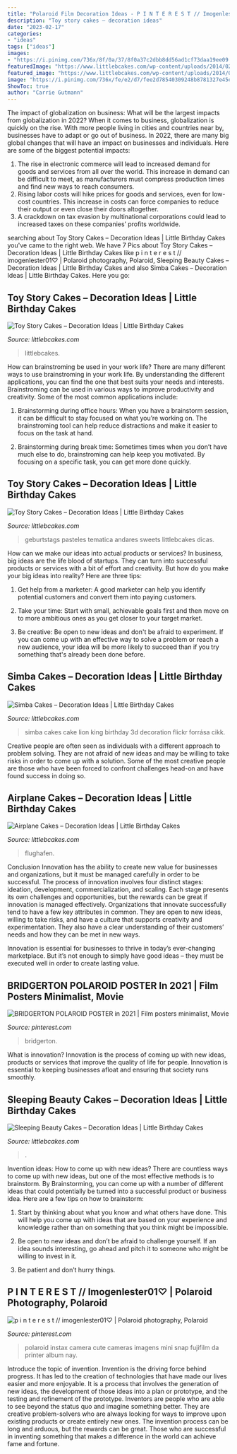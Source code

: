 ```yaml
---
title: "Polaroid Film Decoration Ideas - P I N T E R E S T // Imogenlester01♡"
description: "Toy story cakes – decoration ideas"
date: "2023-02-17"
categories:
- "ideas"
tags: ["ideas"]
images:
- "https://i.pinimg.com/736x/8f/0a/37/8f0a37c2dbb8dd56ad1cf73daa19ee09.jpg"
featuredImage: "https://www.littlebcakes.com/wp-content/uploads/2014/02/Toy-Story-Cake-Ideas.jpg"
featured_image: "https://www.littlebcakes.com/wp-content/uploads/2014/02/Toy-Story-Cakes.jpg"
image: "https://i.pinimg.com/736x/fe/e2/d7/fee2d78540309248b8781327e45e5fd9.jpg"
ShowToc: true
author: "Carrie Gutmann"
---
```



The impact of globalization on business: What will be the largest impacts from globalization in 2022?
When it comes to business, globalization is quickly on the rise. With more people living in cities and countries near by, businesses have to adapt or go out of business. In 2022, there are many big global changes that will have an impact on businesses and individuals. Here are some of the biggest potential impacts: 
1) The rise in electronic commerce will lead to increased demand for goods and services from all over the world. This increase in demand can be difficult to meet, as manufacturers must compress production times and find new ways to reach consumers. 
2) Rising labor costs will hike prices for goods and services, even for low-cost countries. This increase in costs can force companies to reduce their output or even close their doors altogether. 
3) A crackdown on tax evasion by multinational corporations could lead to increased taxes on these companies’ profits worldwide.

	

		
searching about Toy Story Cakes – Decoration Ideas | Little Birthday Cakes you've came to the right web. We have 7 Pics about Toy Story Cakes – Decoration Ideas | Little Birthday Cakes like p i n t e r e s t // imogenlester01♡ | Polaroid photography, Polaroid, Sleeping Beauty Cakes – Decoration Ideas | Little Birthday Cakes and also Simba Cakes – Decoration Ideas | Little Birthday Cakes. Here you go:
		
    
## Toy Story Cakes – Decoration Ideas | Little Birthday Cakes

<img loading=lazy src="https://www.littlebcakes.com/wp-content/uploads/2014/02/Toy-Story-Cake-Ideas.jpg" onerror="this.onerror=null;this.src='https://tse2.mm.bing.net/th?id=OIP.SkDbF0H0TF2sYM-v-v5-wAHaLG&amp;pid=15.1';" alt="Toy Story Cakes – Decoration Ideas | Little Birthday Cakes">

_Source: littlebcakes.com_

>littlebcakes. 

	

How can brainstroming be used in your work life?
There are many different ways to use brainstroming in your work life. By understanding the different applications, you can find the one that best suits your needs and interests. Brainstroming can be used in various ways to improve productivity and creativity. Some of the most common applications include:
1) Brainstorming during office hours: When you have a brainstorm session, it can be difficult to stay focused on what you’re working on. The brainstroming tool can help reduce distractions and make it easier to focus on the task at hand.

2) Brainstorming during break time: Sometimes times when you don’t have much else to do, brainstroming can help keep you motivated. By focusing on a specific task, you can get more done quickly.

    
## Toy Story Cakes – Decoration Ideas | Little Birthday Cakes

<img loading=lazy src="https://www.littlebcakes.com/wp-content/uploads/2014/02/Toy-Story-Cakes.jpg" onerror="this.onerror=null;this.src='https://tse3.mm.bing.net/th?id=OIP.bapMZ-u2WMAUOaOsA05TngHaJ4&amp;pid=15.1';" alt="Toy Story Cakes – Decoration Ideas | Little Birthday Cakes">

_Source: littlebcakes.com_

>geburtstags pasteles tematica andares sweets littlebcakes dicas. 

	

How can we make our ideas into actual products or services?
In business, big ideas are the life blood of startups. They can turn into successful products or services with a bit of effort and creativity. But how do you make your big ideas into reality? Here are three tips:
1) Get help from a marketer: A good marketer can help you identify potential customers and convert them into paying customers.

2) Take your time: Start with small, achievable goals first and then move on to more ambitious ones as you get closer to your target market.

3) Be creative: Be open to new ideas and don't be afraid to experiment. If you can come up with an effective way to solve a problem or reach a new audience, your idea will be more likely to succeed than if you try something that's already been done before.

    
## Simba Cakes – Decoration Ideas | Little Birthday Cakes

<img loading=lazy src="http://www.littlebcakes.com/wp-content/uploads/2014/02/Simba-Cakes.jpg" onerror="this.onerror=null;this.src='https://tse3.mm.bing.net/th?id=OIP.8M_IITksOoimfegu-InIlgHaGJ&amp;pid=15.1';" alt="Simba Cakes – Decoration Ideas | Little Birthday Cakes">

_Source: littlebcakes.com_

>simba cakes cake lion king birthday 3d decoration flickr forrása cikk. 

	

Creative people are often seen as individuals with a different approach to problem solving. They are not afraid of new ideas and may be willing to take risks in order to come up with a solution. Some of the most creative people are those who have been forced to confront challenges head-on and have found success in doing so.

    
## Airplane Cakes – Decoration Ideas | Little Birthday Cakes

<img loading=lazy src="https://www.littlebcakes.com/wp-content/uploads/2014/01/Airplane-Cake.jpg" onerror="this.onerror=null;this.src='https://tse3.mm.bing.net/th?id=OIP.1sDVA5_6zAmFto7q6SIQTQHaFj&amp;pid=15.1';" alt="Airplane Cakes – Decoration Ideas | Little Birthday Cakes">

_Source: littlebcakes.com_

>flughafen. 

	

Conclusion
Innovation has the ability to create new value for businesses and organizations, but it must be managed carefully in order to be successful. The process of innovation involves four distinct stages: ideation, development, commercialization, and scaling. Each stage presents its own challenges and opportunities, but the rewards can be great if innovation is managed effectively.
Organizations that innovate successfully tend to have a few key attributes in common. They are open to new ideas, willing to take risks, and have a culture that supports creativity and experimentation. They also have a clear understanding of their customers’ needs and how they can be met in new ways.

 Innovation is essential for businesses to thrive in today’s ever-changing marketplace. But it’s not enough to simply have good ideas – they must be executed well in order to create lasting value.

    
## BRIDGERTON POLAROID POSTER In 2021 | Film Posters Minimalist, Movie

<img loading=lazy src="https://i.pinimg.com/736x/fe/e2/d7/fee2d78540309248b8781327e45e5fd9.jpg" onerror="this.onerror=null;this.src='https://tse3.mm.bing.net/th?id=OIP.I7qwdPcdk5QlXzy8o4uDrAHaLH&amp;pid=15.1';" alt="BRIDGERTON POLAROID POSTER in 2021 | Film posters minimalist, Movie">

_Source: pinterest.com_

>bridgerton. 

	

What is innovation?
Innovation is the process of coming up with new ideas, products or services that improve the quality of life for people. Innovation is essential to keeping businesses afloat and ensuring that society runs smoothly.

    
## Sleeping Beauty Cakes – Decoration Ideas | Little Birthday Cakes

<img loading=lazy src="https://www.littlebcakes.com/wp-content/uploads/2014/02/Sleeping-Beauty-Cakes-Pictures.jpg" onerror="this.onerror=null;this.src='https://tse3.mm.bing.net/th?id=OIP.gIt2zGuQNz7_KnAARkh1EgHaJ0&amp;pid=15.1';" alt="Sleeping Beauty Cakes – Decoration Ideas | Little Birthday Cakes">

_Source: littlebcakes.com_

>. 

	

Invention ideas: How to come up with new ideas?
There are countless ways to come up with new ideas, but one of the most effective methods is to brainstorm. By Brainstorming, you can come up with a number of different ideas that could potentially be turned into a successful product or business idea. Here are a few tips on how to brainstorm:
1. Start by thinking about what you know and what others have done. This will help you come up with ideas that are based on your experience and knowledge rather than on something that you think might be impossible.

2. Be open to new ideas and don’t be afraid to challenge yourself. If an idea sounds interesting, go ahead and pitch it to someone who might be willing to invest in it.

3. Be patient and don’t hurry things.

    
## P I N T E R E S T // Imogenlester01♡ | Polaroid Photography, Polaroid

<img loading=lazy src="https://i.pinimg.com/736x/8f/0a/37/8f0a37c2dbb8dd56ad1cf73daa19ee09.jpg" onerror="this.onerror=null;this.src='https://tse3.mm.bing.net/th?id=OIP.Uo-8OwhF1OKvPOKSylad2wHaJ3&amp;pid=15.1';" alt="p i n t e r e s t // imogenlester01♡ | Polaroid photography, Polaroid">

_Source: pinterest.com_

>polaroid instax camera cute cameras imagens mini snap fujifilm da printer album nay. 

	

Introduce the topic of invention.
Invention is the driving force behind progress. It has led to the creation of technologies that have made our lives easier and more enjoyable. It is a process that involves the generation of new ideas, the development of those ideas into a plan or prototype, and the testing and refinement of the prototype. Inventors are people who are able to see beyond the status quo and imagine something better. They are creative problem-solvers who are always looking for ways to improve upon existing products or create entirely new ones. The invention process can be long and arduous, but the rewards can be great. Those who are successful in inventing something that makes a difference in the world can achieve fame and fortune.

